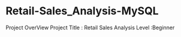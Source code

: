 # Retail-Sales_Analysis-MySQL

Project OverView
Project Title : Retail Sales Analysis
Level         :Beginner

